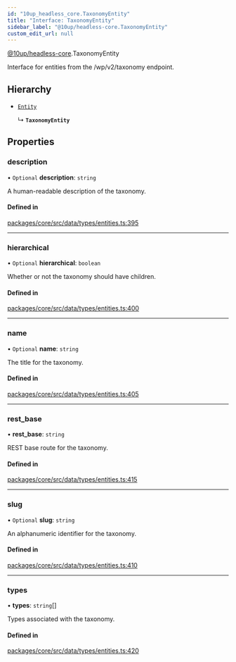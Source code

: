 ```yaml
---
id: "10up_headless_core.TaxonomyEntity"
title: "Interface: TaxonomyEntity"
sidebar_label: "@10up/headless-core.TaxonomyEntity"
custom_edit_url: null
---
```


[@10up/headless-core](../modules/10up_headless_core.md).TaxonomyEntity

Interface for entities from the /wp/v2/taxonomy endpoint.

## Hierarchy

- [`Entity`](10up_headless_core.Entity.md)

  ↳ **`TaxonomyEntity`**

## Properties

### description

• `Optional` **description**: `string`

A human-readable description of the taxonomy.

#### Defined in

[packages/core/src/data/types/entities.ts:395](https://github.com/10up/headless/blob/2a6e2a0/packages/core/src/data/types/entities.ts#L395)

___

### hierarchical

• `Optional` **hierarchical**: `boolean`

Whether or not the taxonomy should have children.

#### Defined in

[packages/core/src/data/types/entities.ts:400](https://github.com/10up/headless/blob/2a6e2a0/packages/core/src/data/types/entities.ts#L400)

___

### name

• `Optional` **name**: `string`

The title for the taxonomy.

#### Defined in

[packages/core/src/data/types/entities.ts:405](https://github.com/10up/headless/blob/2a6e2a0/packages/core/src/data/types/entities.ts#L405)

___

### rest\_base

• **rest\_base**: `string`

REST base route for the taxonomy.

#### Defined in

[packages/core/src/data/types/entities.ts:415](https://github.com/10up/headless/blob/2a6e2a0/packages/core/src/data/types/entities.ts#L415)

___

### slug

• `Optional` **slug**: `string`

An alphanumeric identifier for the taxonomy.

#### Defined in

[packages/core/src/data/types/entities.ts:410](https://github.com/10up/headless/blob/2a6e2a0/packages/core/src/data/types/entities.ts#L410)

___

### types

• **types**: `string`[]

Types associated with the taxonomy.

#### Defined in

[packages/core/src/data/types/entities.ts:420](https://github.com/10up/headless/blob/2a6e2a0/packages/core/src/data/types/entities.ts#L420)
